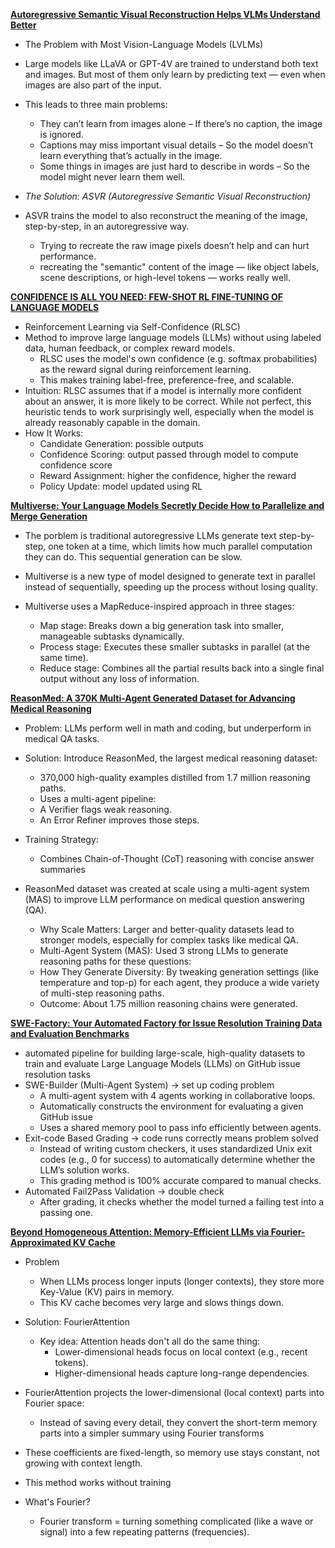[**Autoregressive Semantic Visual Reconstruction Helps VLMs Understand Better**](https://arxiv.org/pdf/2506.09040)
- The Problem with Most Vision-Language Models (LVLMs)
- Large models like LLaVA or GPT-4V are trained to understand both text and images. But most of them only learn by predicting text — even when images are also part of the input.
- This leads to three main problems:
    - They can’t learn from images alone – If there’s no caption, the image is ignored.
    - Captions may miss important visual details – So the model doesn’t learn everything that’s actually in the image.
    - Some things in images are just hard to describe in words – So the model might never learn them well.

- *The Solution: ASVR (Autoregressive Semantic Visual Reconstruction)*
- ASVR trains the model to also reconstruct the meaning of the image, step-by-step, in an autoregressive way.
    - Trying to recreate the raw image pixels doesn’t help and can hurt performance.
    - recreating the "semantic" content of the image — like object labels, scene descriptions, or high-level tokens — works really well.


[**CONFIDENCE IS ALL YOU NEED: FEW-SHOT RL FINE-TUNING OF LANGUAGE MODELS**](https://arxiv.org/pdf/2506.06395)
- Reinforcement Learning via Self-Confidence (RLSC)
- Method to improve large language models (LLMs) without using labeled data, human feedback, or complex reward models.
    - RLSC uses the model's own confidence (e.g. softmax probabilities) as the reward signal during reinforcement learning.
    - This makes training label-free, preference-free, and scalable.
- Intuition: RLSC assumes that if a model is internally more confident about an answer, it is more likely to be correct. While not perfect, this heuristic tends to work surprisingly well, especially when the model is already reasonably capable in the domain.
- How It Works:
    - Candidate Generation: possible outputs
    - Confidence Scoring: output passed through model to compute confidence score 
    - Reward Assignment: higher the confidence, higher the reward 
    - Policy Update: model updated using RL 


[**Multiverse: Your Language Models Secretly Decide How to Parallelize and Merge Generation**](https://arxiv.org/pdf/2506.09991)
- The porblem is traditional autoregressive LLMs generate text step-by-step, one token at a time, which limits how much parallel computation they can do. This sequential generation can be slow.

- Multiverse is a new type of model designed to generate text in parallel instead of sequentially, speeding up the process without losing quality.

- Multiverse uses a MapReduce-inspired approach in three stages:
    - Map stage: Breaks down a big generation task into smaller, manageable subtasks dynamically.
    - Process stage: Executes these smaller subtasks in parallel (at the same time).
    - Reduce stage: Combines all the partial results back into a single final output without any loss of information.

[**ReasonMed: A 370K Multi-Agent Generated Dataset for Advancing Medical Reasoning**](https://arxiv.org/pdf/2506.09513)
- Problem: LLMs perform well in math and coding, but underperform in medical QA tasks.
- Solution: Introduce ReasonMed, the largest medical reasoning dataset:
    - 370,000 high-quality examples distilled from 1.7 million reasoning paths.
    - Uses a multi-agent pipeline:
    - A Verifier flags weak reasoning.
    - An Error Refiner improves those steps.
- Training Strategy:
    - Combines Chain-of-Thought (CoT) reasoning with concise answer summaries

- ReasonMed dataset was created at scale using a multi-agent system (MAS) to improve LLM performance on medical question answering (QA).
    - Why Scale Matters: Larger and better-quality datasets lead to stronger models, especially for complex tasks like medical QA.
    - Multi-Agent System (MAS): Used 3 strong LLMs to generate reasoning paths for these questions:
    - How They Generate Diversity: By tweaking generation settings (like temperature and top-p) for each agent, they produce a wide variety of multi-step reasoning paths.
    - Outcome: About 1.75 million reasoning chains were generated.

[**SWE-Factory: Your Automated Factory for Issue Resolution Training Data and Evaluation Benchmarks**](https://arxiv.org/pdf/2506.10954)
- automated pipeline for building large-scale, high-quality datasets to train and evaluate Large Language Models (LLMs) on GitHub issue resolution tasks
- SWE-Builder (Multi-Agent System) -> set up coding problem
    - A multi-agent system with 4 agents working in collaborative loops.
    - Automatically constructs the environment for evaluating a given GitHub issue
    - Uses a shared memory pool to pass info efficiently between agents.
- Exit-code Based Grading -> code runs correctly means problem solved 
    - Instead of writing custom checkers, it uses standardized Unix exit codes (e.g., 0 for success) to automatically determine whether the LLM’s solution works.
    - This grading method is 100% accurate compared to manual checks.
- Automated Fail2Pass Validation -> double check
    - After grading, it checks whether the model turned a failing test into a passing one.



[**Beyond Homogeneous Attention: Memory-Efficient LLMs via Fourier-Approximated KV Cache**](https://arxiv.org/pdf/2506.11886)
- Problem
    - When LLMs process longer inputs (longer contexts), they store more Key-Value (KV) pairs in memory. 
    - This KV cache becomes very large and slows things down.
- Solution: FourierAttention
    - Key idea: Attention heads don't all do the same thing:
        - Lower-dimensional heads focus on local context (e.g., recent tokens).
        - Higher-dimensional heads capture long-range dependencies.
- FourierAttention projects the lower-dimensional (local context) parts into Fourier space:
    - Instead of saving every detail, they convert the short-term memory parts into a simpler summary using Fourier transforms
- These coefficients are fixed-length, so memory use stays constant, not growing with context length.
- This method works without training

- What's Fourier?
    - Fourier transform = turning something complicated (like a wave or signal) into a few repeating patterns (frequencies).




